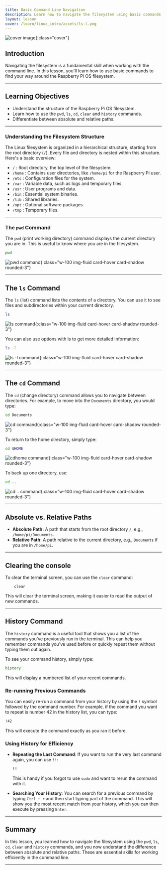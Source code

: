 ```yaml
---
title: Basic Command Line Navigation
description: Learn how to navigate the filesystem using basic commands like pwd, ls, and cd.
layout: lesson
cover: /learn/linux_intro/assets/ls-l.png
---
```


![cover image]({{page.cover}}){:class="cover"}

## Introduction

Navigating the filesystem is a fundamental skill when working with the command line. In this lesson, you'll learn how to use basic commands to find your way around the Raspberry Pi OS filesystem.

---

## Learning Objectives

- Understand the structure of the Raspberry Pi OS filesystem.
- Learn how to use the `pwd`, `ls`, `cd`, `clear` and `history` commands.
- Differentiate between absolute and relative paths.

---

### Understanding the Filesystem Structure

The Linux filesystem is organized in a hierarchical structure, starting from the root directory (`/`). Every file and directory is nested within this structure. Here's a basic overview:

- `/` : Root directory, the top level of the filesystem.
- `/home` : Contains user directories, like `/home/pi` for the Raspberry Pi user.
- `/etc` : Configuration files for the system.
- `/var` : Variable data, such as logs and temporary files.
- `/usr` : User programs and data.
- `/bin` : Essential system binaries.
- `/lib` : Shared libraries.
- `/opt` : Optional software packages.
- `/tmp` : Temporary files.

---

### The `pwd` Command

The `pwd` (print working directory) command displays the current directory you are in. This is useful to know where you are in the filesystem.

```bash
pwd
```

![pwd command](/learn/linux_intro/assets/pwd.png){:class="w-100 img-fluid card-hover card-shadow rounded-3"}

---

## The `ls` Command

The `ls` (list) command lists the contents of a directory. You can use it to see files and subdirectories within your current directory.

``` bash
ls
```

![ls command](/learn/linux_intro/assets/ls.png){:class="w-100 img-fluid card-hover card-shadow rounded-3"}

You can also use options with ls to get more detailed information:

```bash
ls -l
```

![ls -l command](/learn/linux_intro/assets/ls-l.png){:class="w-100 img-fluid card-hover card-shadow rounded-3"}

---

## The `cd` Command

The `cd` (change directory) command allows you to navigate between directories. For example, to move into the `Documents` directory, you would type:

```bash
cd Documents
```

![cd command](/learn/linux_intro/assets/cd.png){:class="w-100 img-fluid card-hover card-shadow rounded-3"}

To return to the home directory, simply type:

```bash
cd $HOME
```

![cdhome command](/learn/linux_intro/assets/cdhome.png){:class="w-100 img-fluid card-hover card-shadow rounded-3"}

To back up one directory, use:

```bash
cd ..
```

![cd  .. command](/learn/linux_intro/assets/cddotdot.png){:class="w-100 img-fluid card-hover card-shadow rounded-3"}

---

## Absolute vs. Relative Paths

- **Absolute Path:** A path that starts from the root directory `/`, e.g., `/home/pi/Documents`.
- **Relative Path:** A path relative to the current directory, e.g., `Documents` if you are in `/home/pi`.

---

## Clearing the console

To clear the terminal screen, you can use the `clear` command:

        clear

This will clear the terminal screen, making it easier to read the output of new commands.

---

## History Command

The `history` command is a useful tool that shows you a list of the commands you’ve previously run in the terminal. This can help you remember commands you've used before or quickly repeat them without typing them out again.

To see your command history, simply type:

```bash
history
```

This will display a numbered list of your recent commands.

### Re-running Previous Commands

You can easily re-run a command from your history by using the `!` symbol followed by the command number. For example, if the command you want to repeat is number 42 in the history list, you can type:

```bash
!42
```

This will execute the command exactly as you ran it before.

### Using History for Efficiency

- **Repeating the Last Command**: If you want to run the very last command again, you can use `!!`:

  ```bash
  !!
  ```

  This is handy if you forgot to use `sudo` and want to rerun the command with it.

- **Searching Your History**: You can search for a previous command by typing `Ctrl + r` and then start typing part of the command. This will show you the most recent match from your history, which you can then execute by pressing `Enter`.

---

## Summary

In this lesson, you learned how to navigate the filesystem using the `pwd`, `ls`, `cd`, `clear` and `history` commands, and you now understand the difference between absolute and relative paths. These are essential skills for working efficiently in the command line.

---
